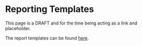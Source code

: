# Reporting Templates

This page is a DRAFT and for the time being acting as a link and placeholder.

The report templates can be found [here](documents/report%20templates/).